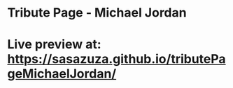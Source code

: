 # Tribute Page - Michael Jordan
# Live preview at: https://sasazuza.github.io/tributePageMichaelJordan/

